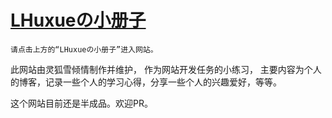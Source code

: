 # [LHuxueの小册子](https://huxue-ling.github.io/huxueweb/LHuxueの小册子/MainPage/index.html)

```
请点击上方的“LHuxueの小册子”进入网站。
```

此网站由灵狐雪倾情制作并维护， 作为网站开发任务的小练习， 主要内容为个人的博客，记录一些个人的学习心得，分享一些个人的兴趣爱好，等等。

这个网站目前还是半成品。欢迎PR。

